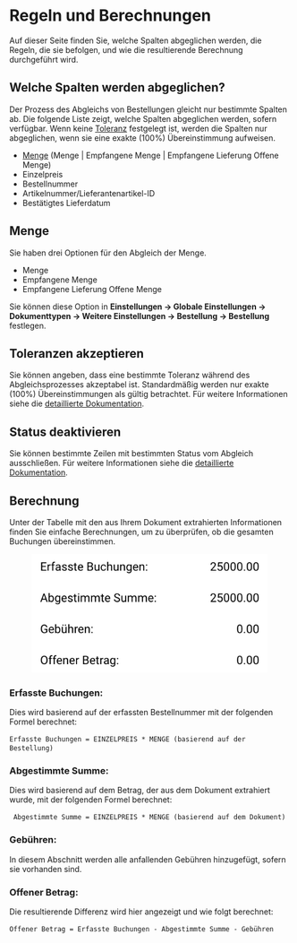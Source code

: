# Regeln und Berechnungen

Auf dieser Seite finden Sie, welche Spalten abgeglichen werden, die Regeln, die sie befolgen, und wie die resultierende Berechnung durchgeführt wird.

## Welche Spalten werden abgeglichen?

Der Prozess des Abgleichs von Bestellungen gleicht nur bestimmte Spalten ab. Die folgende Liste zeigt, welche Spalten abgeglichen werden, sofern verfügbar. Wenn keine [Toleranz](rules-and-calculations.md#toleranzen-akzeptieren) festgelegt ist, werden die Spalten nur abgeglichen, wenn sie eine exakte (100%) Übereinstimmung aufweisen.

* [Menge](rules-and-calculations.md#menge) (Menge | Empfangene Menge | Empfangene Lieferung Offene Menge)
* Einzelpreis
* Bestellnummer
* Artikelnummer/Lieferantenartikel-ID
* Bestätigtes Lieferdatum

## Menge

Sie haben drei Optionen für den Abgleich der Menge.

* Menge
* Empfangene Menge
* Empfangene Lieferung Offene Menge

Sie können diese Option in **Einstellungen → Globale Einstellungen → Dokumenttypen → Weitere Einstellungen → Bestellung → Bestellung** festlegen.

## Toleranzen akzeptieren

Sie können angeben, dass eine bestimmte Toleranz während des Abgleichsprozesses akzeptabel ist. Standardmäßig werden nur exakte (100%) Übereinstimmungen als gültig betrachtet. Für weitere Informationen siehe die [detaillierte Dokumentation](../../../administration-and-setup/settings/global-settings/document-types/more-settings/purchase-order/purchase-order-tolerance-settings-additional-purchase-order-tolerance.md).

## Status deaktivieren

Sie können bestimmte Zeilen mit bestimmten Status vom Abgleich ausschließen. Für weitere Informationen siehe die [detaillierte Dokumentation](../../../administration-and-setup/settings/global-settings/document-types/more-settings/purchase-order/purchase-order-disable-statuses.md).

## Berechnung

Unter der Tabelle mit den aus Ihrem Dokument extrahierten Informationen finden Sie einfache Berechnungen, um zu überprüfen, ob die gesamten Buchungen übereinstimmen.

<figure><img src="../../../.gitbook/assets/po_rules_1_de.png" alt="" width="422"><figcaption></figcaption></figure>

### Erfasste Buchungen:

Dies wird basierend auf der erfassten Bestellnummer mit der folgenden Formel berechnet:

```
Erfasste Buchungen = EINZELPREIS * MENGE (basierend auf der Bestellung)
```

### Abgestimmte Summe:

Dies wird basierend auf dem Betrag, der aus dem Dokument extrahiert wurde, mit der folgenden Formel berechnet:

```
 Abgestimmte Summe = EINZELPREIS * MENGE (basierend auf dem Dokument)
```

### **Gebühren:**

In diesem Abschnitt werden alle anfallenden Gebühren hinzugefügt, sofern sie vorhanden sind.

### Offener Betrag:

Die resultierende Differenz wird hier angezeigt und wie folgt berechnet:

```
Offener Betrag = Erfasste Buchungen - Abgestimmte Summe - Gebühren
```
